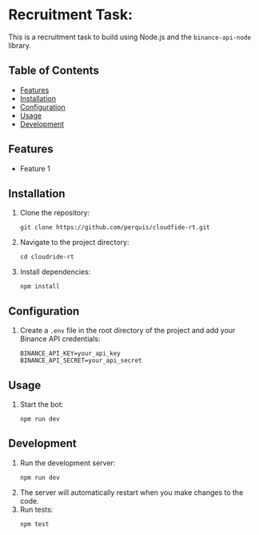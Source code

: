 # Recruitment Task: <name>

This is a recruitment task to build <name> using Node.js and the `binance-api-node` library.

## Table of Contents

- [Features](#features)
- [Installation](#installation)
- [Configuration](#configuration)
- [Usage](#usage)
- [Development](#development)

## Features

- Feature 1

## Installation

1. Clone the repository:
   ```
   git clone https://github.com/perquis/cloudfide-rt.git
   ```
2. Navigate to the project directory:
   ```
   cd cloudride-rt
   ```
3. Install dependencies:
   ```
   npm install
   ```

## Configuration

1. Create a `.env` file in the root directory of the project and add your Binance API credentials:
   ```
   BINANCE_API_KEY=your_api_key
   BINANCE_API_SECRET=your_api_secret
   ```

## Usage

1. Start the bot:
   ```
   npm run dev
   ```

## Development

1. Run the development server:
   ```
   npm run dev
   ```
2. The server will automatically restart when you make changes to the code.
3. Run tests:
   ```
   npm test
   ```
